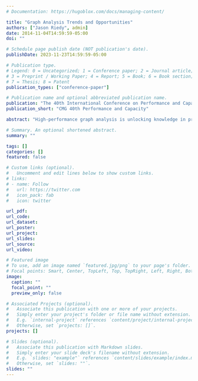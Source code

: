```yaml
---
# Documentation: https://hugoblox.com/docs/managing-content/

title: "Graph Analysis Trends and Opportunities"
authors: ["Jason Riedy", admin]
date: 2014-11-04T14:59:59-05:00
doi: ""

# Schedule page publish date (NOT publication's date).
publishDate: 2023-11-23T14:59:59-05:00

# Publication type.
# Legend: 0 = Uncategorized; 1 = Conference paper; 2 = Journal article;
# 3 = Preprint / Working Paper; 4 = Report; 5 = Book; 6 = Book section;
# 7 = Thesis; 8 = Patent
publication_types: ["conference-paper"]

# Publication name and optional abbreviated publication name.
publication: "The 40th International Conference on Performance and Capacity, Computer Measurement Group (CMG), Atlanta, GA"
publication_short: "CMG 40th Performance and Capacity"

abstract: "High-performance graph analysis is unlocking knowledge in problems like anomaly detection in computer security, community structure in social networks, and many other data integration areas. While graphs provide a convenient abstraction, real-world problems' sparsity and lack of locality challenge current systems. This talk will cover current trends ranging from massive scales to low-power, low-latency systems and summarize opportunities and directions for graphs and computing systems."

# Summary. An optional shortened abstract.
summary: ""

tags: []
categories: []
featured: false

# Custom links (optional).
#   Uncomment and edit lines below to show custom links.
# links:
# - name: Follow
#   url: https://twitter.com
#   icon_pack: fab
#   icon: twitter

url_pdf:
url_code:
url_dataset:
url_poster:
url_project:
url_slides:
url_source:
url_video:

# Featured image
# To use, add an image named `featured.jpg/png` to your page's folder. 
# Focal points: Smart, Center, TopLeft, Top, TopRight, Left, Right, BottomLeft, Bottom, BottomRight.
image:
  caption: ""
  focal_point: ""
  preview_only: false

# Associated Projects (optional).
#   Associate this publication with one or more of your projects.
#   Simply enter your project's folder or file name without extension.
#   E.g. `internal-project` references `content/project/internal-project/index.md`.
#   Otherwise, set `projects: []`.
projects: []

# Slides (optional).
#   Associate this publication with Markdown slides.
#   Simply enter your slide deck's filename without extension.
#   E.g. `slides: "example"` references `content/slides/example/index.md`.
#   Otherwise, set `slides: ""`.
slides: ""
---
```

